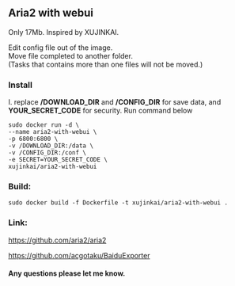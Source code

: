 Aria2 with webui
---
Only 17Mb. Inspired by XUJINKAI.

Edit config file out of the image.  
Move file completed to another folder.  
(Tasks that contains more than one files will not be moved.)  

### Install
I. replace **/DOWNLOAD_DIR** and **/CONFIG_DIR** for save data, and **YOUR_SECRET_CODE** for security. Run command below  
```
sudo docker run -d \
--name aria2-with-webui \
-p 6800:6800 \
-v /DOWNLOAD_DIR:/data \
-v /CONFIG_DIR:/conf \
-e SECRET=YOUR_SECRET_CODE \
xujinkai/aria2-with-webui
```

### Build:  
`sudo docker build -f Dockerfile -t xujinkai/aria2-with-webui .`  

### Link:  
https://github.com/aria2/aria2  

https://github.com/acgotaku/BaiduExporter  


#### Any questions please let me know.
